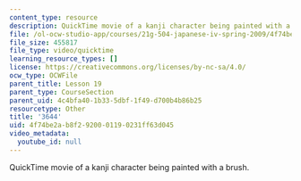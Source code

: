 ```yaml
---
content_type: resource
description: QuickTime movie of a kanji character being painted with a brush.
file: /ol-ocw-studio-app/courses/21g-504-japanese-iv-spring-2009/4f74be2ab8f2920001190231ff63d045_3644.mov
file_size: 455817
file_type: video/quicktime
learning_resource_types: []
license: https://creativecommons.org/licenses/by-nc-sa/4.0/
ocw_type: OCWFile
parent_title: Lesson 19
parent_type: CourseSection
parent_uid: 4c4bfa40-1b33-5dbf-1f49-d700b4b86b25
resourcetype: Other
title: '3644'
uid: 4f74be2a-b8f2-9200-0119-0231ff63d045
video_metadata:
  youtube_id: null
---
```

QuickTime movie of a kanji character being painted with a brush.